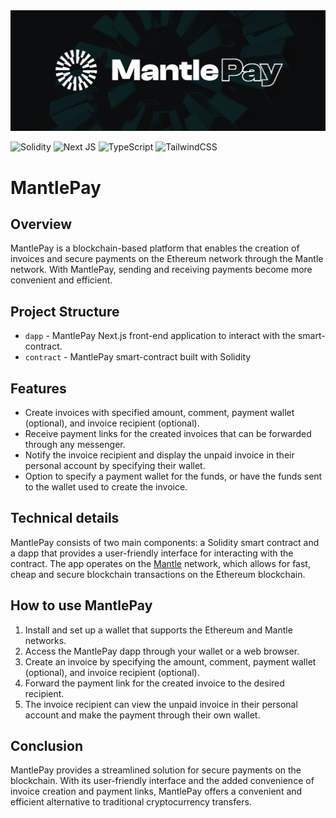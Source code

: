 <img src="./public/banner.png">

![Solidity](https://img.shields.io/badge/Solidity-%23363636.svg?style=for-the-badge&logo=solidity&logoColor=white)
![Next JS](https://img.shields.io/badge/Next-black?style=for-the-badge&logo=next.js&logoColor=white)
![TypeScript](https://img.shields.io/badge/typescript-%23007ACC.svg?style=for-the-badge&logo=typescript&logoColor=white)
![TailwindCSS](https://img.shields.io/badge/tailwindcss-%2338B2AC.svg?style=for-the-badge&logo=tailwind-css&logoColor=white)

# MantlePay
## Overview

MantlePay is a blockchain-based platform that enables the creation of invoices and secure payments on the Ethereum network through the Mantle network. With MantlePay, sending and receiving payments become more convenient and efficient.

## Project Structure

- `dapp` - MantlePay Next.js front-end application to interact with the smart-contract.
- `contract` - MantlePay smart-contract built with Solidity

## Features

- Create invoices with specified amount, comment, payment wallet (optional), and invoice recipient (optional).
- Receive payment links for the created invoices that can be forwarded through any messenger.
- Notify the invoice recipient and display the unpaid invoice in their personal account by specifying their wallet.
- Option to specify a payment wallet for the funds, or have the funds sent to the wallet used to create the invoice.

## Technical details

MantlePay consists of two main components: a Solidity smart contract and a dapp that provides a user-friendly interface for interacting with the contract. The app operates on the <a target="_blank" href="https://www.mantle.xyz/">Mantle</a> network, which allows for fast, cheap and secure blockchain transactions on the Ethereum blockchain.

## How to use MantlePay

1. Install and set up a wallet that supports the Ethereum and Mantle networks.
2. Access the MantlePay dapp through your wallet or a web browser.
3. Create an invoice by specifying the amount, comment, payment wallet (optional), and invoice recipient (optional).
4. Forward the payment link for the created invoice to the desired recipient.
5. The invoice recipient can view the unpaid invoice in their personal account and make the payment through their own wallet.

## Conclusion

MantlePay provides a streamlined solution for secure payments on the blockchain. With its user-friendly interface and the added convenience of invoice creation and payment links, MantlePay offers a convenient and efficient alternative to traditional cryptocurrency transfers.
